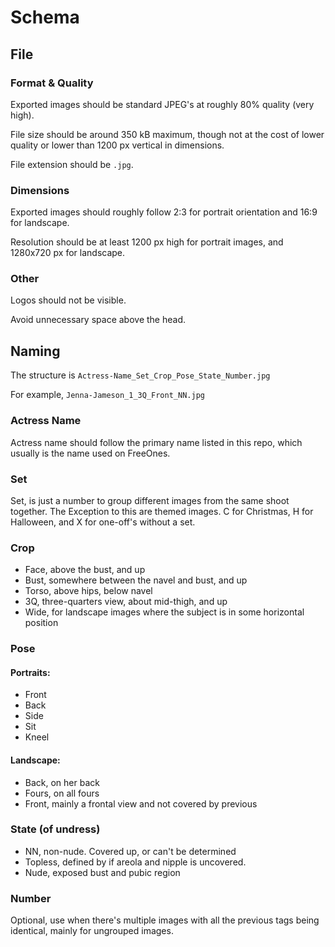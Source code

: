 # Schema

## File
### Format & Quality
Exported images should be standard JPEG's at roughly 80% quality (very high).

File size should be around 350 kB maximum, though not at the cost of lower quality or lower than 1200 px vertical in dimensions.

File extension should be `.jpg`.

### Dimensions
Exported images should roughly follow 2:3 for portrait orientation and 16:9 for landscape.

Resolution should be at least 1200 px high for portrait images, and 1280x720 px for landscape.

### Other
Logos should not be visible.

Avoid unnecessary space above the head.

## Naming
The structure is `Actress-Name_Set_Crop_Pose_State_Number.jpg`

For example, `Jenna-Jameson_1_3Q_Front_NN.jpg`

### Actress Name
Actress name should follow the primary name listed in this repo, which usually is the name used on FreeOnes.

### Set
Set, is just a number to group different images from the same shoot together.
The Exception to this are themed images. C for Christmas, H for Halloween, and X for one-off's without a set.

### Crop
* Face, above the bust, and up
* Bust, somewhere between the navel and bust, and up
* Torso, above hips, below navel
* 3Q, three-quarters view, about mid-thigh, and up
* Wide, for landscape images where the subject is in some horizontal position

### Pose
#### Portraits:
* Front
* Back
* Side
* Sit
* Kneel

#### Landscape:
* Back, on her back
* Fours, on all fours
* Front, mainly a frontal view and not covered by previous

### State (of undress)
* NN, non-nude. Covered up, or can't be determined
* Topless, defined by if areola and nipple is uncovered.
* Nude, exposed bust and pubic region

### Number
Optional, use when there's multiple images with all the previous tags being identical, mainly for ungrouped images.